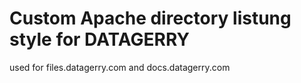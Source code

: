 # Custom Apache directory listung style for DATAGERRY

used for files.datagerry.com and docs.datagerry.com
